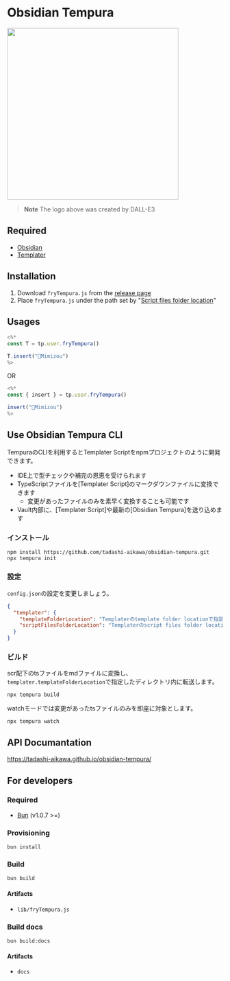 # Obsidian Tempura

<img src="https://github.com/tadashi-aikawa/obsidian-tempura/blob/main/logo.png?raw=true" width="400" />

> **Note**
> The logo above was created by DALL-E3

## Required

- [Obsidian]
- [Templater]

## Installation

1. Download `fryTempura.js` from the [release page]
2. Place `fryTempura.js` under the path set by "[Script files folder location]"

## Usages

```js
<%*
const T = tp.user.fryTempura()

T.insert("🦉Mimizou")
%>
```

OR

```js
<%*
const { insert } = tp.user.fryTempura()

insert("🦉Mimizou")
%>
```

## Use Obsidian Tempura CLI

TempuraのCLIを利用するとTemplater Scriptをnpmプロジェクトのように開発できます。

- IDE上で型チェックや補完の恩恵を受けられます
- TypeScriptファイルを[Templater Script]のマークダウンファイルに変換できます
  - 変更があったファイルのみを素早く変換することも可能です
- Vault内部に、[Templater Script]や最新の[Obsidian Tempura]を送り込めます

### インストール

```console
npm install https://github.com/tadashi-aikawa/obsidian-tempura.git
npx tempura init
```

### 設定

`config.json`の設定を変更しましょう。

```json
{
  "templater": {
    "templateFolderLocation": "Templaterのtemplate folder locationで指定したパス",
    "scriptFilesFolderLocation": "Templaterのscript files folder locationで指定したパス"
  }
}
```

### ビルド

scr配下のtsファイルをmdファイルに変換し、`templater.templateFolderLocation`で指定したディレクトリ内に転送します。

```console
npx tempura build
```

watchモードでは変更があったtsファイルのみを即座に対象とします。

```console
npx tempura watch
```

## API Documantation

https://tadashi-aikawa.github.io/obsidian-tempura/

## For developers

### Required

- [Bun] (v1.0.7 >=)

### Provisioning

```console
bun install
```

### Build

```console
bun build
```

#### Artifacts

- `lib/fryTempura.js`

### Build docs

```console
bun build:docs
```

#### Artifacts

- `docs`


[Obsidian]: https://obsidian.md/
[Templater]: https://github.com/SilentVoid13/Templater
[Bun]: https://bun.sh/

[release page]: https://github.com/tadashi-aikawa/obsidian-tempura/releases
[Script files folder location]: https://silentvoid13.github.io/Templater/user-functions/script-user-functions.html?highlight=user%20scipts%20function#define-a-script-user-function

